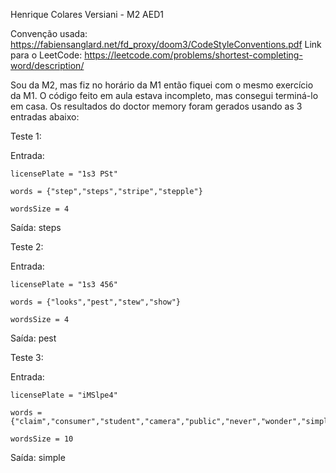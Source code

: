 Henrique Colares Versiani - M2 AED1

Convenção usada: https://fabiensanglard.net/fd_proxy/doom3/CodeStyleConventions.pdf Link para o LeetCode: https://leetcode.com/problems/shortest-completing-word/description/

Sou da M2, mas fiz no horário da M1 então fiquei com o mesmo exercício da M1. O código feito em aula estava incompleto, mas consegui terminá-lo em casa. Os resultados do doctor memory foram gerados usando as 3 entradas abaixo:

Teste 1:

Entrada:

    licensePlate = "1s3 PSt"

    words = {"step","steps","stripe","stepple"}
    
    wordsSize = 4

Saída: steps

Teste 2:

Entrada:

    licensePlate = "1s3 456"

    words = {"looks","pest","stew","show"}

    wordsSize = 4
    
Saída: pest

Teste 3:

Entrada:

    licensePlate = "iMSlpe4"

    words = {"claim","consumer","student","camera","public","never","wonder","simple","thought","use"}

    wordsSize = 10

    
Saída: simple